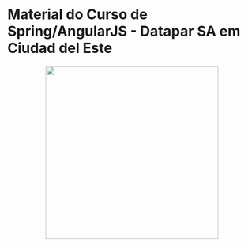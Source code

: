 # Material do Curso de Spring/AngularJS - Datapar SA em Ciudad del Este

<p align="center">
<img src="https://github.com/lyndontavares/spring-angularjs-datapar/blob/master/Slides/spring-angularjs.png" width="350">
</p>
